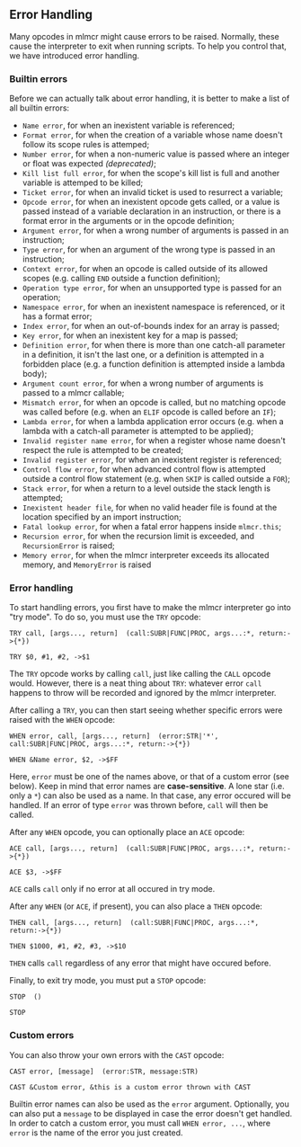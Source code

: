 ## Error Handling

Many opcodes in mlmcr might cause errors to be raised. Normally, these cause the interpreter to exit when running scripts.
To help you control that, we have introduced error handling.

### Builtin errors

Before we can actually talk about error handling, it is better to make a list of all builtin errors:
- `Name error`, for when an inexistent variable is referenced;
- `Format error`, for when the creation of a variable whose name doesn't follow its scope rules is attemped;
- `Number error`, for when a non-numeric value is passed where an integer or float was expected *(deprecated)*;
- `Kill list full error`, for when the scope's kill list is full and another variable is attemped to be killed;
- `Ticket error`, for when an invalid ticket is used to resurrect a variable;
- `Opcode error`, for when an inexistent opcode gets called, or a value is passed instead of a variable declaration in an instruction, or there is a format error in the arguments or in the opcode definition;
- `Argument error`, for when a wrong number of arguments is passed in an instruction;
- `Type error`, for when an argument of the wrong type is passed in an instruction;
- `Context error`, for when an opcode is called outside of its allowed scopes (e.g. calling `END` outside a function definition);
- `Operation type error`, for when an unsupported type is passed for an operation;
- `Namespace error`, for when an inexistent namespace is referenced, or it has a format error;
- `Index error`, for when an out-of-bounds index for an array is passed;
- `Key error`, for when an inexistent key for a map is passed;
- `Definition error`, for when there is more than one catch-all parameter in a definition, it isn't the last one, or a definition is attempted in a forbidden place (e.g. a function definition is attempted inside a lambda body);
- `Argument count error`, for when a wrong number of arguments is passed to a mlmcr callable;
- `Mismatch error`, for when an opcode is called, but no matching opcode was called before (e.g. when an `ELIF` opcode is called before an `IF`);
- `Lambda error`, for when a lambda application error occurs (e.g. when a lambda with a catch-all parameter is attempted to be applied);
- `Invalid register name error`, for when a register whose name doesn't respect the rule is attempted to be created;
- `Invalid register error`, for when an inexistent register is referenced;
- `Control flow error`, for when advanced control flow is attempted outside a control flow statement (e.g. when `SKIP` is called outside a `FOR`);
- `Stack error`, for when a return to a level outside the stack length is attempted;
- `Inexistent header file`, for when no valid header file is found at the location specified by an import instruction;
- `Fatal lookup error`, for when a fatal error happens inside `mlmcr.this`;
- `Recursion error`, for when the recursion limit is exceeded, and `RecursionError` is raised;
- `Memory error`, for when the mlmcr interpreter exceeds its allocated memory, and `MemoryError` is raised

### Error handling

To start handling errors, you first have to make the mlmcr interpreter go into "try mode".
To do so, you must use the `TRY` opcode:
```
TRY call, [args..., return]  (call:SUBR|FUNC|PROC, args...:*, return:->{*})

TRY $0, #1, #2, ->$1
```
The `TRY` opcode works by calling `call`, just like calling the `CALL` opcode would.
However, there is a neat thing about `TRY`: whatever error `call` happens to throw will be recorded and ignored by the mlmcr interpreter.

After calling a `TRY`, you can then start seeing whether specific errors were raised with the `WHEN` opcode:
```
WHEN error, call, [args..., return]  (error:STR|'*', call:SUBR|FUNC|PROC, args...:*, return:->{*})

WHEN &Name error, $2, ->$FF
```
Here, `error` must be one of the names above, or that of a custom error (see below). Keep in mind that error names are **case-sensitive**.
A lone star (i.e. only a `*`) can also be used as a name. In that case, any error occured will be handled.
If an error of type `error` was thrown before, `call` will then be called.

After any `WHEN` opcode, you can optionally place an `ACE` opcode:
```
ACE call, [args..., return]  (call:SUBR|FUNC|PROC, args...:*, return:->{*})

ACE $3, ->$FF
```
`ACE` calls `call` only if no error at all occured in try mode.

After any `WHEN` (or `ACE`, if present), you can also place a `THEN` opcode:
```
THEN call, [args..., return]  (call:SUBR|FUNC|PROC, args...:*, return:->{*})

THEN $1000, #1, #2, #3, ->$10
```
`THEN` calls `call` regardless of any error that might have occured before.

Finally, to exit try mode, you must put a `STOP` opcode:
```
STOP  ()

STOP
```

### Custom errors

You can also throw your own errors with the `CAST` opcode:
```
CAST error, [message]  (error:STR, message:STR)

CAST &Custom error, &this is a custom error thrown with CAST
```
Builtin error names can also be used as the `error` argument.
Optionally, you can also put a `message` to be displayed in case the error doesn't get handled.
In order to catch a custom error, you must call `WHEN error, ...`, where `error` is the name of the error you just created.
